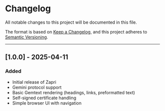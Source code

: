 # Changelog

All notable changes to this project will be documented in this file.

The format is based on [Keep a Changelog](https://keepachangelog.com/en/1.0.0/),
and this project adheres to [Semantic Versioning](https://semver.org/).

---

## [1.0.0] - 2025-04-11
### Added
- Initial release of Zapri
- Gemini protocol support
- Basic Gemtext rendering (headings, links, preformatted text)
- Self-signed certificate handling
- Simple browser UI with navigation

